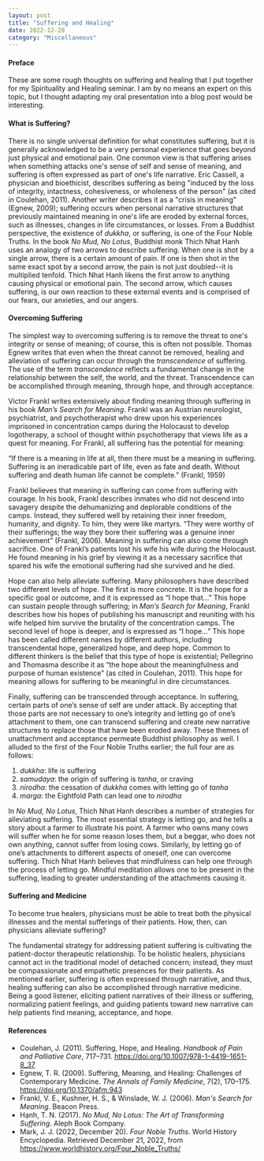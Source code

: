 ```yaml
---
layout: post
title: "Suffering and Healing"
date: 2022-12-20
category: "Miscellaneous"
---
```


#### Preface

These are some rough thoughts on suffering and healing that I put together for my Spirituality and Healing seminar. I am by no means an expert on this topic, but I thought adapting my oral presentation into a blog post would be interesting.

#### What is Suffering? 

There is no single universal definition for what constitutes suffering, but it is generally acknowledged to be a very personal experience that goes beyond just physical and emotional pain. One common view is that suffering arises when something attacks one's sense of self and sense of meaning, and suffering is often expressed as part of one's life narrative. Eric Cassell, a physician and bioethicist, describes suffering as being "induced by the loss of integrity, intactness, cohesiveness, or wholeness of the person" (as cited in Coulehan, 2011). Another writer describes it as a "crisis in meaning" (Egnew, 2009); suffering occurs when personal narrative structures that previously maintained meaning in one's life are eroded by external forces, such as illnesses, changes in life circumstances, or losses. From a Buddhist perspective, the existence of *dukkha*, or suffering, is one of the Four Noble Truths. In the book *No Mud, No Lotus*, Buddhist monk Thich Nhat Hanh uses an analogy of two arrows to describe suffering. When one is shot by a single arrow, there is a certain amount of pain. If one is then shot in the same exact spot by a second arrow, the pain is not just doubled--it is multiplied tenfold. Thich Nhat Hanh likens the first arrow to anything causing physical or emotional pain. The second arrow, which causes suffering, is our own reaction to these external events and is comprised of our fears, our anxieties, and our angers.

#### Overcoming Suffering

The simplest way to overcoming suffering is to remove the threat to one's integrity or sense of meaning; of course, this is often not possible. Thomas Egnew writes that even when the threat cannot be removed, healing and alleviation of suffering can occur through the *transcendence* of suffering. The use of the term *transcendence* reflects a fundamental change in the relationship between the self, the world, and the threat. Transcendence can be accomplished through meaning, through hope, and through acceptance.

Victor Frankl writes extensively about finding meaning through suffering in his book *Man’s Search for Meaning*. Frankl was an Austrian neurologist, psychiatrist, and psychotherapist who drew upon his experiences imprisoned in concentration camps during the Holocaust to develop logotherapy, a school of thought within psychotherapy that views life as a quest for meaning. For Frankl, all suffering has the potential for meaning: 

“If there is a meaning in life at all, then there must be a meaning in suffering. Suffering is an ineradicable part of life, even as fate and death. Without suffering and death human life cannot be complete.” (Frankl, 1959)

Frankl believes that meaning in suffering can come from suffering with courage. In his book, Frankl describes inmates who did not descend into savagery despite the dehumanizing and deplorable conditions of the camps. Instead, they suffered well by retaining their inner freedom, humanity, and dignity. To him, they were like martyrs. “They were worthy of their sufferings; the way they bore their suffering was a genuine inner achievement” (Frankl, 2006). Meaning in suffering can also come through sacrifice. One of Frankl’s patients lost his wife his wife during the Holocaust. He found meaning in his grief by viewing it as a necessary sacrifice that spared his wife the emotional suffering had she survived and he died.

Hope can also help alleviate suffering. Many philosophers have described two different levels of hope. The first is more concrete. It is the hope for a specific goal or outcome, and it is expressed as “I hope that…” This hope can sustain people through suffering; in *Man’s Search for Meaning*, Frankl describes how his hopes of publishing his manuscript and reuniting with his wife helped him survive the brutality of the concentration camps. The second level of hope is deeper, and is expressed as “I hope…” This hope has been called different names by different authors, including transcendental hope, generalized hope, and deep hope. Common to different thinkers is the belief that this type of hope is existential; Pellegrino and Thomasma describe it as “the hope about the meaningfulness and purpose of human existence” (as cited in Coulehan, 2011). This hope for meaning allows for suffering to be meaningful in dire circumstances.

Finally, suffering can be transcended through acceptance. In suffering, certain parts of one’s sense of self are under attack. By accepting that those parts are not necessary to one’s integrity and letting go of one’s attachment to them, one can transcend suffering and create new narrative structures to replace those that have been eroded away. These themes of unattachment and acceptance permeate Buddhist philosophy as well. I alluded to the first of the Four Noble Truths earlier; the full four are as follows:

1. *dukkha*: life is suffering
2. *samudaya*: the origin of suffering is *tanha*, or craving
3. *nirodha*: the cessation of *dukkha* comes with letting go of *tanha*
4. *marga*: the Eightfold Path can lead one to *nirodha*

In *No Mud, No Lotus*, Thich Nhat Hanh describes a number of strategies for alleviating suffering. The most essential strategy is letting go, and he tells a story about a farmer to illustrate his point. A farmer who owns many cows will suffer when he for some reason loses them, but a beggar, who does not own anything, cannot suffer from losing cows. Similarly, by letting go of one’s attachments to different aspects of oneself, one can overcome suffering. Thich Nhat Hanh believes that mindfulness can help one through the process of letting go. Mindful meditation allows one to be present in the suffering, leading to greater understanding of the attachments causing it. 

#### Suffering and Medicine

To become true healers, physicians must be able to treat both the physical illnesses and the mental sufferings of their patients. How, then, can physicians alleviate suffering?

The fundamental strategy for addressing patient suffering is cultivating the patient-doctor therapeutic relationship. To be holistic healers, physicians cannot act in the traditional model of detached concern; instead, they must be compassionate and empathetic presences for their patients. As mentioned earlier, suffering is often expressed through narrative, and thus, healing suffering can also be accomplished through narrative medicine. Being a good listener, eliciting patient narratives of their illness or suffering, normalizing patient feelings, and guiding patients toward new narrative can help patients find meaning, acceptance, and hope. 

#### References

* Coulehan, J. (2011). Suffering, Hope, and Healing. *Handbook of Pain and Palliative Care*, 717–731. https://doi.org/10.1007/978-1-4419-1651-8_37 
* Egnew, T. R. (2009). Suffering, Meaning, and Healing: Challenges of Contemporary Medicine. *The Annals of Family Medicine*, 7(2), 170–175. https://doi.org/10.1370/afm.943 
* Frankl, V. E., Kushner, H. S., & Winslade, W. J. (2006). *Man's Search for Meaning*. Beacon Press. 
* Hạnh, T. N. (2017). *No Mud, No Lotus: The Art of Transforming Suffering*. Aleph Book Company. 
* Mark, J. J. (2022, December 20). *Four Noble Truths*. World History Encyclopedia. Retrieved December 21, 2022, from https://www.worldhistory.org/Four_Noble_Truths/ 



